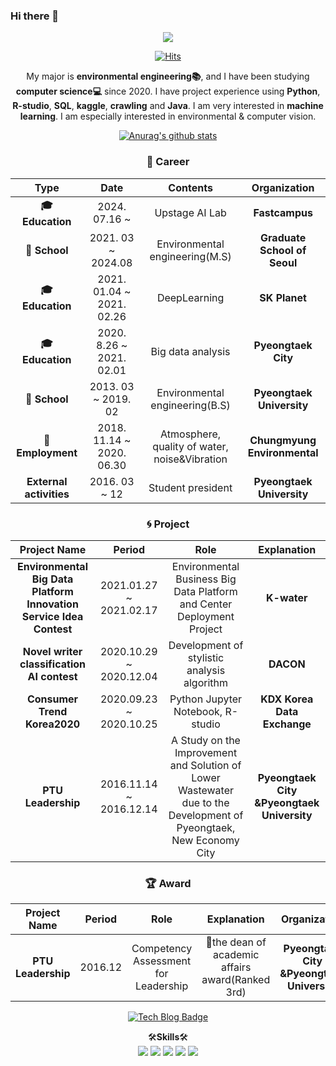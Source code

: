 ### Hi there 👋

<div align="center">
<img src="https://capsule-render.vercel.app/api?type=waving&color=D45769&height=220&section=header&text=Day's%20Gitgub&fontSize=80&&fontColor=DCDCDC" />

[![Hits](https://hits.seeyoufarm.com/api/count/incr/badge.svg?url=https%3A%2F%2Fgithub.com%2FKIM-1994&count_bg=%23DE7474&title_bg=%23ECA2A2&icon=iconify.svg&icon_color=%23E7E7E7&title=HOya&edge_flat=false)](https://hits.seeyoufarm.com)

My major is **environmental engineering:books:**, and I have been studying **computer science:computer:** since 2020. I have project experience using **Python**, **R-studio**, **SQL**, **kaggle**, **crawling** and **Java**. I am very interested in **machine learning**. I am especially interested in environmental & computer vision.

[![Anurag's github stats](https://github-readme-stats.vercel.app/api?username=kim-1994)](https://github.com/anuraghazra/github-readme-stats)

### :purple_heart: Career
| **Type** | **Date** | **Contents** | **Organization** |
|:--------:|:--------:|:--------:|:--------:|
| **:mortar_board: Education** | 2024. 07.16 ~  | Upstage AI Lab | **Fastcampus** |
| **🏫 School** | 2021. 03 ~ 2024.08 | Environmental engineering(M.S) | **Graduate School of Seoul** |
| **:mortar_board: Education** | 2021. 01.04 ~ 2021. 02.26 | DeepLearning | **SK Planet** |
| **:mortar_board: Education** | 2020. 8.26 ~ 2021. 02.01 | Big data analysis | **Pyeongtaek City** |
| **🏫 School** | 2013. 03 ~ 2019. 02 | Environmental engineering(B.S) | **Pyeongtaek University** |
| **:office:Employment** | 2018. 11.14 ~ 2020. 06.30| Atmosphere, quality of water, noise&Vibration | **Chungmyung Environmental** |
| **External activities** | 2016. 03 ~ 12 | Student president | **Pyeongtaek University** |

### :cyclone: Project
| **Project Name** | **Period** | **Role** | **Explanation** |
|:--------:|:--------:|:--------:|:--------:|
| **Environmental Big Data Platform Innovation Service Idea Contest** | 2021.01.27 ~ 2021.02.17 | Environmental Business Big Data Platform and Center Deployment Project | **K-water** |
| **Novel writer classification AI contest** | 2020.10.29 ~ 2020.12.04 | Development of stylistic analysis algorithm | **DACON** |
| **Consumer Trend Korea2020** | 2020.09.23 ~ 2020.10.25 | Python Jupyter Notebook, R-studio  | **KDX Korea Data Exchange** |
| **PTU Leadership** | 2016.11.14 ~ 2016.12.14| A Study on the Improvement and Solution of Lower Wastewater due to the Development of Pyeongtaek, New Economy City  | **Pyeongtaek City &Pyeongtaek University** |

### &#127942; Award
| **Project Name** | **Period** | **Role** | **Explanation** | **Organization**
|:--------:|:--------:|:--------:|:--------:|:--------:|
| **PTU Leadership** | 2016.12| Competency Assessment for Leadership | 🥉the dean of academic affairs award(Ranked 3rd) | **Pyeongtaek City &Pyeongtaek University**


[![Tech Blog Badge](https://img.shields.io/badge/-HOya%20Blog-%23FF5722?style=flat&logo=blogger&logoColor=white&link=https://kim-1994.github.io/)](https://kim-1994.github.io/)

🛠**Skills**🛠</br>
<img src="https://img.shields.io/badge/Python-blue?style=flat-square&logo=Python&logoColor=white"/> <img src="https://img.shields.io/badge/Rstudio-blue?style=flat-square&logo=rstudioide&logoColor=white"/> <img src="https://img.shields.io/badge/VisualStudioCode-blue?style=flat-square&logo=Vscode(https://icons8.kr/icon/9OGIyU8hrxW5/visual-studio-code-2019)&logoColor=white"/> <img src="https://img.shields.io/badge/Github-black?style=flat-square&logo=github&logoColor=white"/> <img src="https://img.shields.io/badge/Linux-yellow?style=flat-square&logo=linux&logoColor=white"/>

</br>


<!--
**KIM-1994/KIM-1994** is a ✨ _special_ ✨ repository because its `README.md` (this file) appears on your GitHub profile.

Here are some ideas to get you started:

- 🔭 I’m currently working on ...
- 🌱 I’m currently learning ...
- 👯 I’m looking to collaborate on ...
- 🤔 I’m looking for help with ...
- 💬 Ask me about ...
- 📫 How to reach me: ...
- 😄 Pronouns: ...
- ⚡ Fun fact: ...
